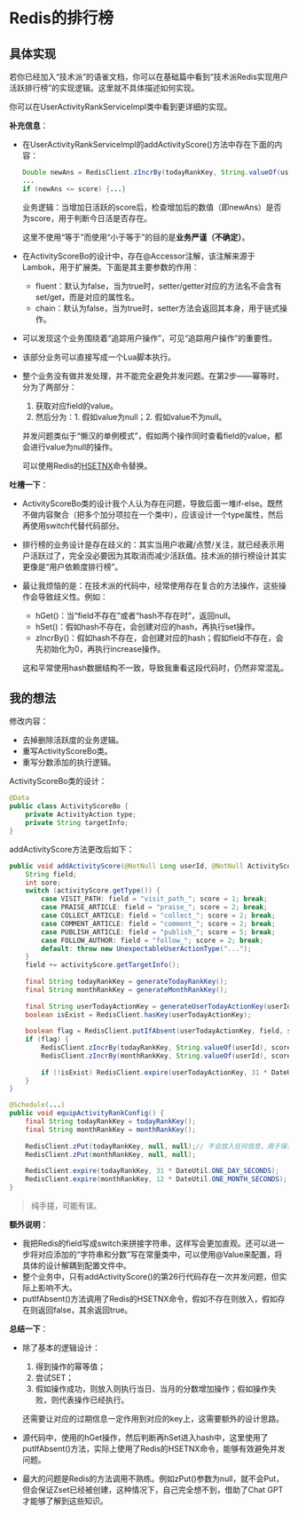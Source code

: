 # Redis的排行榜

## 具体实现

若你已经加入“技术派”的语雀文档，你可以在基础篇中看到“技术派Redis实现用户活跃排行榜”的实现逻辑。这里就不具体描述如何实现。

你可以在UserActivityRankServiceImpl类中看到更详细的实现。

**补充信息**：

-   在UserActivityRankServiceImpl的addActivityScore()方法中存在下面的内容：

    ```java
    Double newAns = RedisClient.zIncrBy(todayRankKey, String.valueOf(userId), score);
    ...
    if (newAns <= score) {...}
    ```
    
    业务逻辑：当增加日活跃的score后，检查增加后的数值（即newAns）是否为score，用于判断今日活是否存在。
    
    这里不使用“等于”而使用“小于等于”的目的是**业务严谨（不确定）**。
    
-   在ActivityScoreBo的设计中，存在@Accessor注解，该注解来源于Lambok，用于扩展类。下面是其主要参数的作用：

    -   fluent：默认为false，当为true时，setter/getter对应的方法名不会含有set/get，而是对应的属性名。
    -   chain：默认为false，当为true时，setter方法会返回其本身，用于链式操作。
    
-   可以发现这个业务围绕着“追踪用户操作”，可见“追踪用户操作”的重要性。

-   该部分业务可以直接写成一个Lua脚本执行。

-   整个业务没有做并发处理，并不能完全避免并发问题。在第2步——幂等时，分为了两部分：

    1.  获取对应field的value。
    2.  然后分为：1. 假如value为null；2. 假如value不为null。

    并发问题类似于“懒汉的单例模式”，假如两个操作同时查看field的value，都会进行value为null的操作。
    
    可以使用Redis的[HSETNX](https://www.runoob.com/redis/hashes-hsetnx.html)命令替换。

**吐槽一下**：

-   ActivityScoreBo类的设计我个人认为存在问题，导致后面一堆if-else。既然不做内容聚合（把多个加分项拉在一个类中），应该设计一个type属性，然后再使用switch代替代码部分。

-   排行榜的业务设计是存在歧义的：其实当用户收藏/点赞/关注，就已经表示用户活跃过了，完全没必要因为其取消而减少活跃值。技术派的排行榜设计其实更像是“用户依赖度排行榜”。

-   最让我烦恼的是：在技术派的代码中，经常使用存在复合的方法操作，这些操作会导致歧义性。例如：

    -   hGet()：当“field不存在”或者“hash不存在时”，返回null。
    -   hSet()：假如hash不存在，会创建对应的hash，再执行set操作。
    -   zIncrBy()：假如hash不存在，会创建对应的hash；假如field不存在，会先初始化为0，再执行increase操作。

    这和平常使用hash数据结构不一致，导致我重看这段代码时，仍然非常混乱。


## 我的想法

修改内容：

-   去掉删除活跃度的业务逻辑。
-   重写ActivityScoreBo类。
-   重写分数添加的执行逻辑。

ActivityScoreBo类的设计：

```java
@Data
public class ActivityScoreBo {
    private ActivityAction type;
    private String targetInfo;
}
```

addActivityScore方法更改后如下：

```java
public void addActivityScore(@NotNull Long userId, @NotNull ActivityScoreBo activityScore) {
    String field;
    int sore;
    switch (activityScore.getType()) {
        case VISIT_PATH: field = "visit_path_"; score = 1; break;
        case PRAISE_ARTICLE: field = "praise_"; score = 2; break;
        case COLLECT_ARTICLE: field = "collect_"; score = 2; break;
        case COMMENT_ARTICLE: field = "comment_"; score = 2; break;
        case PUBLISH_ARTICLE: field = "publish_"; score = 5; break;
        case FOLLOW_AUTHOR: field = "follow_"; score = 2; break;
        default: throw new UnexpectableUserActionType("...");
    }
    field += activityScore.getTargetInfo();
    
    final String todayRankKey = generateTodayRankKey();
    final String monthRankKey = generateMonthRankKey();
    
    final String userTodayActionKey = generateUserTodayActionKey(userId);
    boolean isExist = RedisClient.hasKey(userTodayActionKey);
    
    boolean flag = RedisClient.putIfAbsent(userTodayActionKey, field, score);
    if (flag) {
        RedisClient.zIncrBy(todayRankKey, String.valueOf(userId), score);
        RedisClient.zIncrBy(monthRankKey, String.valueOf(userId), score);
        
        if (!isExist) RedisClient.expire(userTodayActionKey, 31 * DateUtil.ONE_DAY_SECONDS);
    }
}
```

```java
@Schedule(...)
public void equipActivityRankConfig() {
    final String todayRankKey = todayRankKey();
    final String monthRankKey = monthRankKey();
    
    RedisClient.zPut(todayRankKey, null, null);// 不会放入任何信息，用于保证Zset已经被创建
    RedisClient.zPut(monthRankKey, null, null);
    
    RedisClient.expire(todayRankKey, 31 * DateUtil.ONE_DAY_SECONDS);
    RedisClient.expire(monthRankKey, 12 * DateUtil.ONE_MONTH_SECONDS);
}
```

>   纯手搓，可能有误。

**额外说明**：

-   我把Redis的field写成switch来拼接字符串，这样写会更加直观。还可以进一步将对应添加的“字符串和分数”写在常量类中，可以使用@Value来配置，将具体的设计解耦到配置文件中。
-   整个业务中，只有addActivityScore()的第26行代码存在一次并发问题，但实际上影响不大。
-   putIfAbsent()方法调用了Redis的HSETNX命令，假如不存在则放入，假如存在则返回false，其余返回true。

**总结一下**：

-   除了基本的逻辑设计：

    1.  得到操作的幂等值；
    2.  尝试SET；
    3.  假如操作成功，则放入则执行当日、当月的分数增加操作；假如操作失败，则代表操作已经执行。

    还需要让对应的过期信息一定作用到对应的key上，这需要额外的设计思路。

-   源代码中，使用的hGet操作，然后判断再hSet进入hash中，这里使用了putIfAbsent()方法，实际上使用了Redis的HSETNX命令，能够有效避免并发问题。

-   最大的问题是Redis的方法调用不熟练。例如zPut()参数为null，就不会Put，但会保证Zset已经被创建，这种情况下，自己完全想不到，借助了Chat GPT才能够了解到这些知识。
